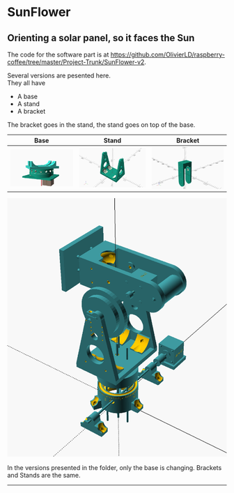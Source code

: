 # SunFlower
## Orienting a solar panel, so it faces the Sun

The code for the software part is at <https://github.com/OlivierLD/raspberry-coffee/tree/master/Project-Trunk/SunFlower-v2>.

Several versions are pesented here.  
They all have
- A base
- A stand
- A bracket

The bracket goes in the stand, the stand goes on top of the base.

| Base | Stand | Bracket |
|:------------------------------------------------------:|:----------------------------------------------------:|:------------------------------------------------:|
| ![Base](./SolarPanelStand.v5/full.view.with.motor.png) | ![Stand](./SolarPanelStand.v3/full.bracket.base.png) |  ![Bracket](./SolarPanelStand.v3/full.bracket.png) |


![Full Stuff](../SolarPanelStand.v2/images/apart.png)

In the versions presented in the folder, only the base is changing. Brackets and Stands are the same.

---
